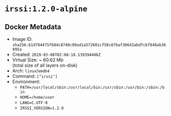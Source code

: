 # `irssi:1.2.0-alpine`

## Docker Metadata

- Image ID: `sha256:b1d704475f684c8740c09ad1a572601cf58c8fbaf30643abdfcbf848ab36995a`
- Created: `2019-03-08T02:08:18.139394406Z`
- Virtual Size: ~ 60.62 Mb  
  (total size of all layers on-disk)
- Arch: `linux`/`amd64`
- Command: `["irssi"]`
- Environment:
  - `PATH=/usr/local/sbin:/usr/local/bin:/usr/sbin:/usr/bin:/sbin:/bin`
  - `HOME=/home/user`
  - `LANG=C.UTF-8`
  - `IRSSI_VERSION=1.2.0`
